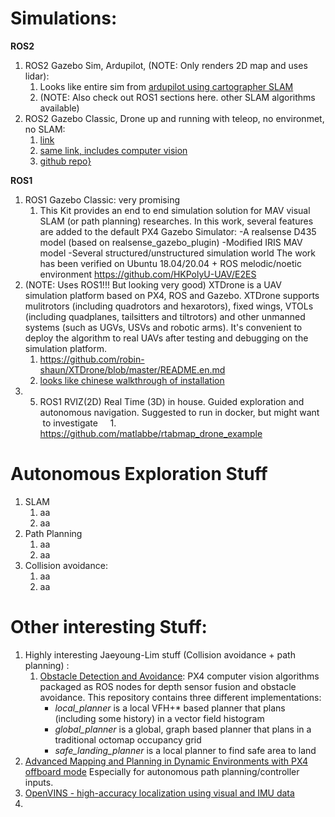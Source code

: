 
# Simulations:
**ROS2**
1. ROS2 Gazebo Sim, Ardupilot, (NOTE: Only renders 2D map and uses lidar):
	1. Looks like entire sim from [ardupilot using cartographer SLAM](https://ardupilot.org/dev/docs/ros2-cartographer-slam.html) 
	2. (NOTE: Also check out ROS1 sections here. other SLAM algorithms available)
2. ROS2 Gazebo Classic, Drone up and running with teleop, no environmet, no SLAM:
	1. [link](https://www.youtube.com/watch?v=n-e9cewnJB0&ab_channel=MuhammadLuqman) 
	2. [same link, includes computer vision](https://www.youtube.com/watch?v=0DfIS93movo&ab_channel=MuhammadLuqman) 
	3. [github repo}](https://github.com/Robotisim/drones_ROS2) 






**ROS1**
1. ROS1 Gazebo Classic: very promising
	1. This Kit provides an end to end simulation solution for MAV visual SLAM (or path planning) researches.
		In this work, several features are added to the default PX4 Gazebo Simulator:
		-A realsense D435 model (based on realsense_gazebo_plugin)
		-Modified IRIS MAV model
		-Several structured/unstructured simulation world
		The work has been verified on Ubuntu 18.04/20.04 + ROS melodic/noetic environment
		https://github.com/HKPolyU-UAV/E2ES
4. (NOTE: Uses ROS1!!! But looking very good) XTDrone is a UAV simulation platform based on PX4, ROS and Gazebo. XTDrone supports mulitrotors (including quadrotors and hexarotors), fixed wings, VTOLs (including quadplanes, tailsitters and tiltrotors) and other unmanned systems (such as UGVs, USVs and robotic arms). It's convenient to deploy the algorithm to real UAVs after testing and debugging on the simulation platform.
	1. https://github.com/robin-shaun/XTDrone/blob/master/README.en.md
	2. [looks like chinese walkthrough of installation](https://blog.csdn.net/qq_45067735/article/details/107303796) 
5. 5. ROS1 RVIZ(2D) Real Time (3D) in house. Guided exploration and autonomous navigation. Suggested to run in docker, but might want  to investigate
    1. https://github.com/matlabbe/rtabmap_drone_example


# Autonomous Exploration Stuff

1. SLAM
	1. aa
	2. aa
2. Path Planning
	1. aa
	2. aa
3. Collision avoidance:
	1. aa
	2. aa






# Other interesting Stuff:

1. Highly interesting Jaeyoung-Lim stuff (Collision avoidance + path planning) :
	1. [Obstacle Detection and Avoidance](https://github.com/PX4/PX4-Avoidance):
		PX4 computer vision algorithms packaged as ROS nodes for depth sensor fusion and obstacle avoidance. This repository contains three different implementations:
		- _local_planner_ is a local VFH+* based planner that plans (including some history) in a vector field histogram
		- _global_planner_ is a global, graph based planner that plans in a traditional octomap occupancy grid
		- _safe_landing_planner_ is a local planner to find safe area to land
2. [Advanced Mapping and Planning in Dynamic Environments with PX4 offboard mode](https://www.youtube.com/watch?v=tV8jm8UKyPE&ab_channel=PX4Autopilot-OpenSourceFlightControl.) Especially for autonomous path planning/controller inputs. 
3. [OpenVINS - high-accuracy localization using visual and IMU data](https://docs.openvins.com/) 
4. 

